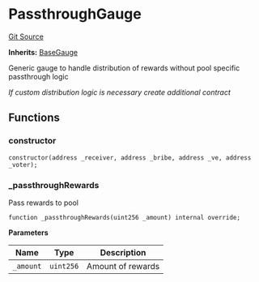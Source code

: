 # PassthroughGauge
[Git Source](https://github.com/alchemix-finance/alchemix-v2-dao/blob/d8d0b0d485c418b8ae578e8607716a71a6b37bf6/src/gauges/PassthroughGauge.sol)

**Inherits:**
[BaseGauge](/src/BaseGauge.sol/contract.BaseGauge.md)

Generic gauge to handle distribution of rewards without pool specific passthrough logic

*If custom distribution logic is necessary create additional contract*


## Functions
### constructor


```solidity
constructor(address _receiver, address _bribe, address _ve, address _voter);
```

### _passthroughRewards

Pass rewards to pool


```solidity
function _passthroughRewards(uint256 _amount) internal override;
```
**Parameters**

|Name|Type|Description|
|----|----|-----------|
|`_amount`|`uint256`|Amount of rewards|


